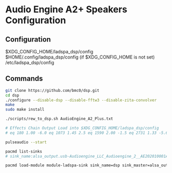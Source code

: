 # Audio Engine A2+ Speakers Configuration

## Configuration

$XDG_CONFIG_HOME/ladspa_dsp/config
$HOME/.config/ladspa_dsp/config (if $XDG_CONFIG_HOME is not set)
/etc/ladspa_dsp/config

## Commands
```bash
git clone https://github.com/bmc0/dsp.git
cd dsp
./configure --disable-dsp --disable-fftw3 --disable-zita-convolver
make
sudo make install

./scripts/rew_to_dsp.sh AudioEngine_A2_Plus.txt

# Effects Chain Output Load into $XDG_CONFIG_HOME/ladspa_dsp/config
# eq 180 1.00 -6.0 eq 1073 1.45 2.5 eq 1590 2.00 -1.5 eq 2731 1.33 -5.6 eq 3781 1.00 4.5 eq 4763 6.00 -1.2 eq 7686 2.00 -2.5 eq 14221 1.00 -3.9 eq 24 2.00 -15.0 eq 32 3.00 -15.0 eq 39 4.00 -10.0 eq 75 2.00 5.0 eq 110 3.00 -2.2

pulseaudio --start

pacmd list-sinks
# sink_name:alsa_output.usb-Audioengine_LLC_Audioengine_2__AE202010001A2002-00.analog-stereo

pacmd load-module module-ladspa-sink sink_name=dsp sink_master=alsa_output.usb-Audioengine_LLC_Audioengine_2__AE202010001A2002-00.analog-stereo plugin=ladspa_dsp label=ladspa_dsp

```


